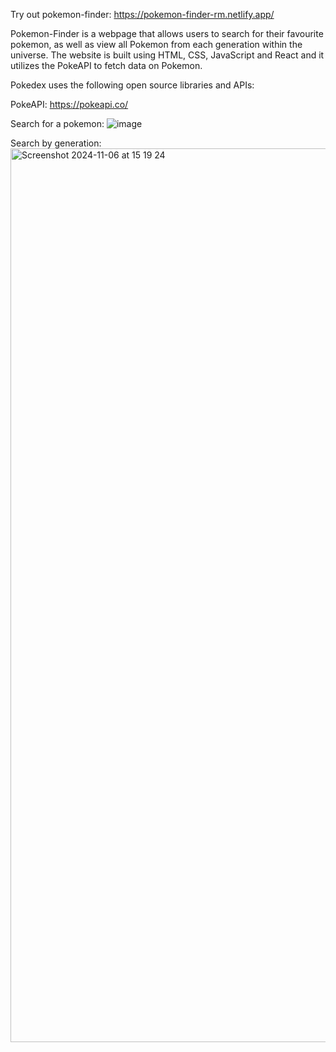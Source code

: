 Try out pokemon-finder: https://pokemon-finder-rm.netlify.app/

Pokemon-Finder is a webpage that allows users to search for their favourite pokemon, as well as view all Pokemon from each generation within the universe. The website is built using  HTML, CSS, JavaScript and React and it utilizes the PokeAPI to fetch data on Pokemon.

Pokedex uses the following open source libraries and APIs:

PokeAPI: https://pokeapi.co/

Search for a pokemon:
![image](https://github.com/user-attachments/assets/866a6937-62d8-43fc-a7f8-148ec3339c27)

Search by generation:
<img width="1430" alt="Screenshot 2024-11-06 at 15 19 24" src="https://github.com/user-attachments/assets/142e1b20-f1e7-4a9d-b4df-b936413e6389">
